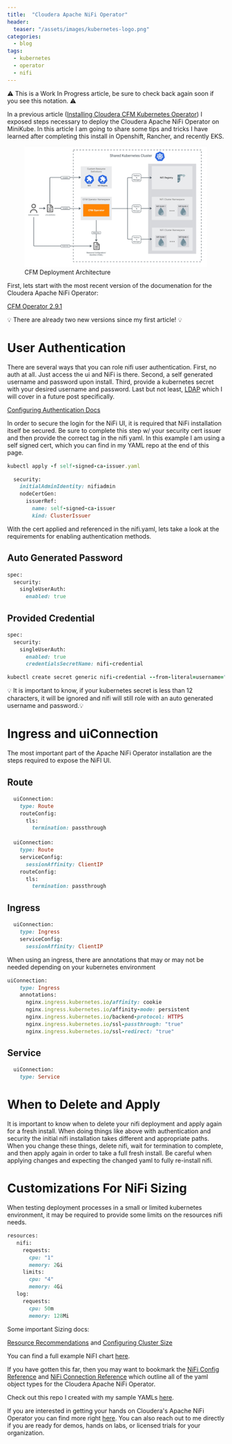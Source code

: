 ```yaml
---
title:  "Cloudera Apache NiFi Operator"
header:
  teaser: "/assets/images/kubernetes-logo.png"
categories: 
  - blog
tags:
  - kubernetes 
  - operator
  - nifi
---
```


:warning: This is a Work In Progress article, be sure to check back again soon if you see this notation. :warning:


In a previous article ([Installing Cloudera CFM Kubernetes Operator](https://cldr-steven-matison.github.io/blog/Install-CFM-Operator/)) I exposed steps necessary to deploy the Cloudera Apache NiFi Operator on MiniKube.  In this article I am going to share some tips and tricks I have learned after completing this install in Openshift, Rancher, and recently EKS.

<figure>
  <img src="/assets/images/cfm-op-deployment-architecture.jpg">
  <figcaption>CFM Deployment Architecture</figcaption>
</figure>


First, lets start with the most recent version of the documenation for the Cloudera Apache NiFi Operator:

[CFM Operator 2.9.1](https://docs.cloudera.com/cfm-operator/2.9.1/index.html)

💡 There are already two new versions since my first article! 💡



# User Authentication

There are several ways that you can role nifi user authentication.  First, no auth at all.  Just access the ui and NiFi is there.  Second, a self generated username and password upon install. Third, provide a kubernetes secret with your desired username and password.  Last but not least, [LDAP](https://docs.cloudera.com/cfm-operator/2.9.1/configure-nifi-cr/topics/cfm-op-config-nifi-ic-ldap.html) which I will cover in a future post specifically.


[Configuring Authentication Docs](https://docs.cloudera.com/cfm-operator/2.9.1/configure-nifi-cr/topics/cfm-op-configure-nifi-auth.html)


In order to secure the login for the NiFi UI, it is required that NiFi installation itself be secured.  Be sure to complete this step w/ your security cert issuer and then provide the correct tag in the nifi yaml.   In this example I am using a self signed cert, which you can find in my YAML repo at the end of this page.

```ruby
kubectl apply -f self-signed-ca-issuer.yaml 
```

```ruby
  security:
    initialAdminIdentity: nifiadmin
    nodeCertGen:
      issuerRef:
        name: self-signed-ca-issuer
        kind: ClusterIssuer
``` 

With the cert applied and referenced in the nifi.yaml, lets take a look at the requirements for enabling authentication methods.


## Auto Generated Password

```ruby
spec:
  security:
    singleUserAuth:
      enabled: true
```

## Provided Credential

```ruby
spec:
  security:
    singleUserAuth:
      enabled: true
      credentialsSecretName: nifi-credential

```

```ruby
kubectl create secret generic nifi-credential --from-literal=username="username" --from-literal=password="123456789101112"
```

💡 It is important to know, if your kubernetes secret is less than 12 characters, it will be ignored and nifi will still role with an auto generated username and password.💡 

# Ingress and uiConnection 

The most important part of the Apache NiFi Operator installation are the steps required to expose the NiFI UI.   

## Route

```ruby
  uiConnection:
    type: Route
    routeConfig:
      tls:
        termination: passthrough

  uiConnection:
    type: Route
    serviceConfig:
      sessionAffinity: ClientIP
    routeConfig:
      tls:
        termination: passthrough
```

## Ingress

```ruby
  uiConnection:
    type: Ingress
    serviceConfig:
      sessionAffinity: ClientIP
```

When using an ingress, there are annotations that may or may not be needed depending on your kubernetes environment

```ruby
uiConnection:
    type: Ingress
    annotations:
      nginx.ingress.kubernetes.io/affinity: cookie
      nginx.ingress.kubernetes.io/affinity-mode: persistent
      nginx.ingress.kubernetes.io/backend-protocol: HTTPS
      nginx.ingress.kubernetes.io/ssl-passthrough: "true"
      nginx.ingress.kubernetes.io/ssl-redirect: "true"
```

##  Service

```ruby
  uiConnection:
    type: Service
```


# When to Delete and Apply

It is important to know when to delete your nifi deployment and apply again for a fresh install.  When doing things like above with authentication and security the initial nifi installation takes different and appropriate paths.   When you change these things, delete nifi, wait for termination to complete, and then apply again in order to take a full fresh install.   Be careful when applying changes and expecting the changed yaml to fully re-install nifi.

# Customizations For NiFi Sizing

When testing deployment processes in a small or limited kubernetes environment, it may be required to provide some limits on the resources nifi needs.  

 ```ruby
resources:
    nifi:
      requests:
        cpu: "1"
        memory: 2Gi
      limits:
        cpu: "4"
        memory: 4Gi
    log:
      requests:
        cpu: 50m
        memory: 128Mi
```

Some important Sizing docs:

[Resource Recommendations](https://docs.cloudera.com/cfm-operator/2.9.1/configure-nifi-cr/topics/cfm-op-configure-nifi-cr-resource.html) and [Configuring Cluster Size](https://docs.cloudera.com/cfm-operator/2.9.1/configure-nifi-cr/topics/cfm-op-configure-nifi-cr-cluster.html)

You can find a full example NiFI chart [here](https://docs.cloudera.com/cfm-operator/2.9.1/configure-nifi-cr/topics/cfm-op-resource-example.html).


If you have gotten this far, then you may want to bookmark the [NiFi Config Reference](https://docs.cloudera.com/cfm-operator/2.9.1/nifi-config-reference/topics/cfm-op-nifi-config-reference.html) and [NiFi Connection Reference](https://docs.cloudera.com/cfm-operator/2.9.1/connection-reference/topics/cfm-op-nifi-connection-reference.html) which outline all of the yaml object types for the Cloudera Apache NiFi Operator.


Check out this repo I created with my sample YAMLs [here](https://github.com/cldr-steven-matison/ClouderaOperatorYAML).


If you are interested in getting your hands on Cloudera's Apache NiFi Operator you can find more right [here](https://www.cloudera.com/products/dataflow.html).  You can also reach out to me directly if you are ready for demos, hands on labs, or licensed trials for your organization.

